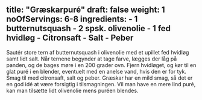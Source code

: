 title: "Græskarpuré"
draft: false
weight: 1
noOfServings: 6-8
ingredients:
	- 1 butternutsquash
	- 2 spsk. olivenolie
	- 1 fed hvidløg
	- Citronsaft
	- Salt
	- Peber
---

Sautér store tern af butternutsquash i olivenolie med et upillet fed
hvidløg samt lidt salt. Når ternene begynder at tage farve, lægges der
låg på panden, og de bages møre i en 200 grader ovn. Fjern hvidløget, og
kør til en glat puré i en blender, eventuelt med en anelse vand, hvis
den er for tyk. Smag til med citronsaft, salt og peber. Græskar har en
mild smag, så det er en god idé at være forsigtig i tilsmagningen. Vil
man have en mere lind puré, kan man tilsætte lidt olivenolie mens puréen
blendes.


